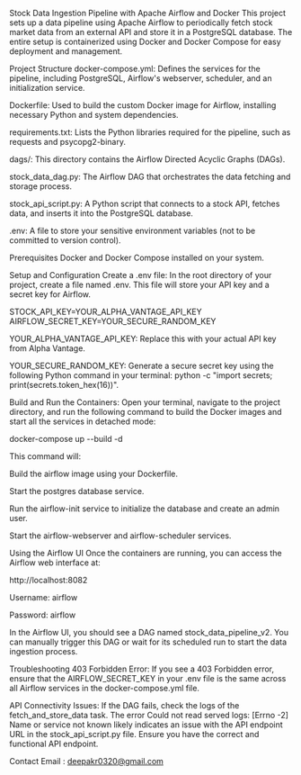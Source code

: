 Stock Data Ingestion Pipeline with Apache Airflow and Docker
This project sets up a data pipeline using Apache Airflow to periodically fetch stock market data from an external API and store it in a PostgreSQL database. The entire setup is containerized using Docker and Docker Compose for easy deployment and management.

Project Structure
docker-compose.yml: Defines the services for the pipeline, including PostgreSQL, Airflow's webserver, scheduler, and an initialization service.

Dockerfile: Used to build the custom Docker image for Airflow, installing necessary Python and system dependencies.

requirements.txt: Lists the Python libraries required for the pipeline, such as requests and psycopg2-binary.

dags/: This directory contains the Airflow Directed Acyclic Graphs (DAGs).

stock_data_dag.py: The Airflow DAG that orchestrates the data fetching and storage process.

stock_api_script.py: A Python script that connects to a stock API, fetches data, and inserts it into the PostgreSQL database.

.env: A file to store your sensitive environment variables (not to be committed to version control).

Prerequisites
Docker and Docker Compose installed on your system.

Setup and Configuration
Create a .env file:
In the root directory of your project, create a file named .env. This file will store your API key and a secret key for Airflow.

STOCK_API_KEY=YOUR_ALPHA_VANTAGE_API_KEY
AIRFLOW_SECRET_KEY=YOUR_SECURE_RANDOM_KEY

YOUR_ALPHA_VANTAGE_API_KEY: Replace this with your actual API key from Alpha Vantage.

YOUR_SECURE_RANDOM_KEY: Generate a secure secret key using the following Python command in your terminal: python -c "import secrets; print(secrets.token_hex(16))".

Build and Run the Containers:
Open your terminal, navigate to the project directory, and run the following command to build the Docker images and start all the services in detached mode:

docker-compose up --build -d

This command will:

Build the airflow image using your Dockerfile.

Start the postgres database service.

Run the airflow-init service to initialize the database and create an admin user.

Start the airflow-webserver and airflow-scheduler services.

Using the Airflow UI
Once the containers are running, you can access the Airflow web interface at:

http://localhost:8082

Username: airflow

Password: airflow

In the Airflow UI, you should see a DAG named stock_data_pipeline_v2. You can manually trigger this DAG or wait for its scheduled run to start the data ingestion process.

Troubleshooting
403 Forbidden Error: If you see a 403 Forbidden error, ensure that the AIRFLOW_SECRET_KEY in your .env file is the same across all Airflow services in the docker-compose.yml file.

API Connectivity Issues: If the DAG fails, check the logs of the fetch_and_store_data task. The error Could not read served logs: [Errno -2] Name or service not known likely indicates an issue with the API endpoint URL in the stock_api_script.py file. Ensure you have the correct and functional API endpoint.

Contact
Email : deepakr0320@gmail.com
